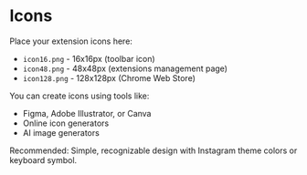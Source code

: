 # Icons

Place your extension icons here:

- `icon16.png` - 16x16px (toolbar icon)
- `icon48.png` - 48x48px (extensions management page)
- `icon128.png` - 128x128px (Chrome Web Store)

You can create icons using tools like:
- Figma, Adobe Illustrator, or Canva
- Online icon generators
- AI image generators

Recommended: Simple, recognizable design with Instagram theme colors or keyboard symbol.